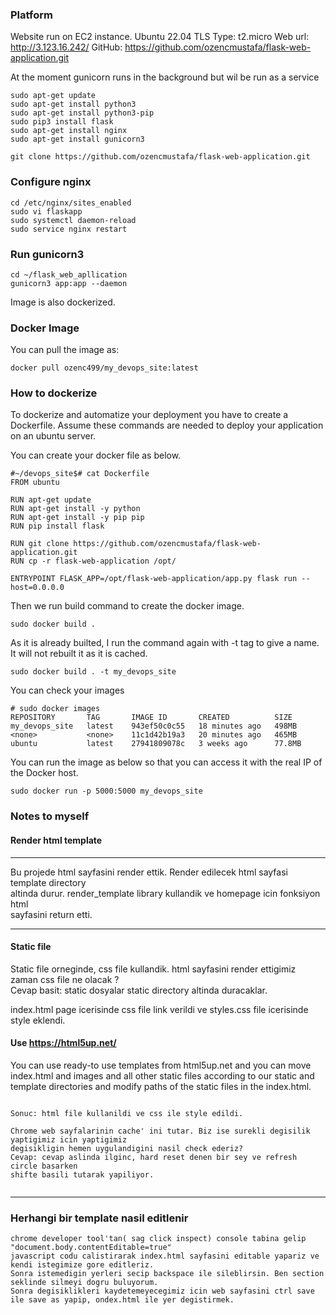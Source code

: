 ### Platform

Website run on EC2 instance. 
Ubuntu 22.04 TLS 
Type: t2.micro
Web url: http://3.123.16.242/ 
GitHub: https://github.com/ozencmustafa/flask-web-application.git 

At the moment gunicorn runs in the background but wil be run as a service

```
sudo apt-get update
sudo apt-get install python3
sudo apt-get install python3-pip
sudo pip3 install flask
sudo apt-get install nginx
sudo apt-get install gunicorn3

git clone https://github.com/ozencmustafa/flask-web-application.git 
```

### Configure nginx
```
cd /etc/nginx/sites_enabled
sudo vi flaskapp 
sudo systemctl daemon-reload
sudo service nginx restart
```

### Run gunicorn3
```
cd ~/flask_web_apllication
gunicorn3 app:app --daemon
```

Image is also dockerized.
### Docker Image
You can pull the image as:
```
docker pull ozenc499/my_devops_site:latest
```

### How to dockerize
To dockerize and automatize your deployment you have to create a Dockerfile.
Assume these commands are needed to deploy your application on an ubuntu server.

You can create your docker file as below.
```
#~/devops_site$# cat Dockerfile
FROM ubuntu

RUN apt-get update
RUN apt-get install -y python
RUN apt-get install -y pip pip
RUN pip install flask

RUN git clone https://github.com/ozencmustafa/flask-web-application.git
RUN cp -r flask-web-application /opt/

ENTRYPOINT FLASK_APP=/opt/flask-web-application/app.py flask run --host=0.0.0.0
```

Then we run  build command to create the docker image.
```
sudo docker build .
```

As it is already builted, I run the command again with -t tag to give a name.  It will not rebuilt it as it is cached.
```
sudo docker build . -t my_devops_site
```

You can check your images
```
# sudo docker images
REPOSITORY       TAG       IMAGE ID       CREATED          SIZE
my_devops_site   latest    943ef50c0c55   18 minutes ago   498MB
<none>           <none>    11c1d42b19a3   20 minutes ago   465MB
ubuntu           latest    27941809078c   3 weeks ago      77.8MB
```

You can run the image as below so that you can access it with the real IP of the Docker host.
```
sudo docker run -p 5000:5000 my_devops_site
```

### Notes to myself
#### Render html template
---
Bu projede html sayfasini render ettik. Render edilecek html sayfasi template directory \
altinda durur. render_template library kullandik ve homepage icin fonksiyon html \
sayfasini return etti. 

---
#### Static file
Static file orneginde, css file kullandik. html sayfasini render ettigimiz zaman css file ne olacak ?\
Cevap basit: static dosyalar static directory altinda duracaklar.

index.html page icerisinde css file link verildi ve styles.css file icerisinde style eklendi.

#### Use https://html5up.net/
You can use ready-to use templates from html5up.net and you can move index.html and
images and all other static files according to our static and template
directories and modify paths of the static files in the index.html.


```

Sonuc: html file kullanildi ve css ile style edildi. 

Chrome web sayfalarinin cache' ini tutar. Biz ise surekli degisilik yaptigimiz icin yaptigimiz 
degisikligin hemen uygulandigini nasil check ederiz?
Cevap: cevap aslinda ilginc, hard reset denen bir sey ve refresh circle basarken 
shifte basili tutarak yapiliyor. 


```
---
### Herhangi bir template nasil editlenir
```
chrome developer tool'tan( sag click inspect) console tabina gelip "document.body.contentEditable=true"
javascript codu calistirarak index.html sayfasini editable yapariz ve kendi istegimize gore editleriz.
Sonra istemedigin yerleri secip backspace ile sileblirsin. Ben section seklinde silmeyi dogru buluyorum.
Sonra degisiklikleri kaydetemeyecegimiz icin web sayfasini ctrl save ile save as yapip, ondex.html ile yer degistirmek.





```






